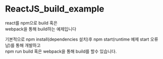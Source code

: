 # ReactJS_build_example

react를 npm으로 build 혹은  
webpack을 통해 build하는 예제입니다   
  
기본적으로 npm install(dependencies 설치)후 npm start(runtime 예제 start 오류남)를 통해 개발하고  
npm run build 혹은 webpack을 통해 build를 할수 있습니다.   
